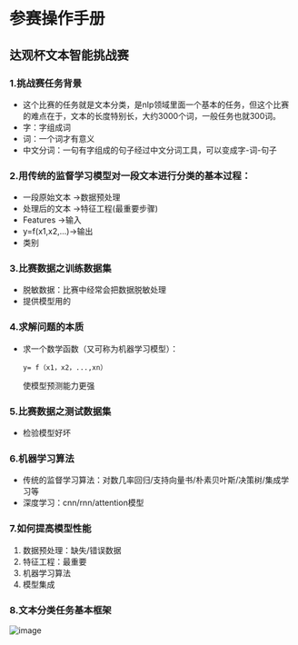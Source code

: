 # 参赛操作手册

## 达观杯文本智能挑战赛

### 1.挑战赛任务背景

-  这个比赛的任务就是文本分类，是nlp领域里面一个基本的任务，但这个比赛的难点在于，文本的长度特别长，大约3000个词，一般任务也就300词。
- 字：字组成词
- 词：一个词才有意义
- 中文分词：一句有字组成的句子经过中文分词工具，可以变成字-词-句子

### 2.用传统的监督学习模型对一段文本进行分类的基本过程：
- 一段原始文本  ->数据预处理
- 处理后的文本  ->特征工程(最重要步骤)
- Features     ->输入
- y=f(x1,x2,...)->输出
- 类别

### 3.比赛数据之训练数据集
- 脱敏数据：比赛中经常会把数据脱敏处理
- 提供模型用的

### 4.求解问题的本质
- 求一个数学函数（又可称为机器学习模型）：

      y= f（x1，x2，...,xn）
    使模型预测能力更强

### 5.比赛数据之测试数据集
- 检验模型好坏

### 6.机器学习算法
- 传统的监督学习算法：对数几率回归/支持向量书/朴素贝叶斯/决策树/集成学习等
- 深度学习：cnn/rnn/attention模型

### 7.如何提高模型性能
1. 数据预处理：缺失/错误数据
2. 特征工程：最重要
3. 机器学习算法
4. 模型集成

### 8.文本分类任务基本框架
![image](../image/aicp1)
